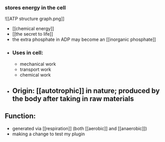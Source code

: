 ### **stores energy in the cell**

![[ATP structure graph.png]]
- [[chemical energy]]
- [[the secret to life]]
- the extra phosphate in ADP may become an [[inorganic phosphate]]
- ### Uses in cell:
	- mechanical work
	- transport work
	- chemical work
- ## Origin: [[autotrophic]] in nature; produced by the body after taking in raw materials

## Function:
- generated via [[respiration]] (both [[aerobic]] and [[anaerobic]])
- making a change to test my plugin